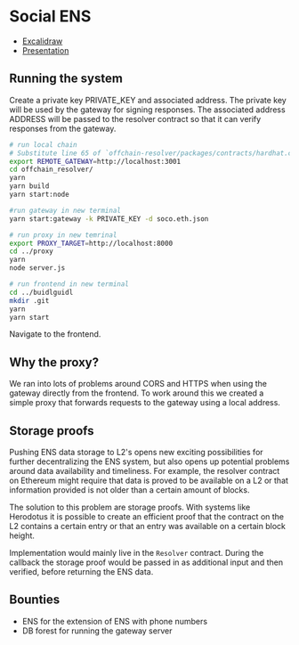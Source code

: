 # Social ENS

- [Excalidraw](https://excalidraw.com/#json=-Bnib0tvubrZUIVZrkSWQ,YdA_3LXs4U-o2UV4ityiOQ)
- [Presentation](https://docs.google.com/presentation/d/1CLFpoRBrp1Bbisu2Ri1YIvz8tq1I4X7_S5MVwPbe5Xw/edit?usp=sharing)

## Running the system

Create a private key  PRIVATE_KEY and associated address. The private key will
be used by the gateway for signing responses. The associated address ADDRESS
will be passed to the resolver contract so that it can verify responses from
the gateway.

```sh
# run local chain
# Substitute line 65 of `offchain-resolver/packages/contracts/hardhat.config.js` with ADDRESS 
export REMOTE_GATEWAY=http://localhost:3001
cd offchain_resolver/
yarn
yarn build
yarn start:node

#run gateway in new terminal
yarn start:gateway -k PRIVATE_KEY -d soco.eth.json

# run proxy in new temrinal
export PROXY_TARGET=http://localhost:8000
cd ../proxy
yarn
node server.js

# run frontend in new terminal
cd ../buidlguidl
mkdir .git
yarn
yarn start
```

Navigate to the frontend.

## Why the proxy?

We ran into lots of problems around CORS and HTTPS when using the gateway directly from the frontend. To work around this we created a simple proxy that forwards requests to the gateway using a local address.

## Storage proofs

Pushing ENS data storage to L2's opens new exciting possibilities for further decentralizing the ENS system, but also opens up potential problems around data availability and timeliness. For example, the resolver contract on Ethereum might require that data is proved to be available on a L2 or that information provided is not older than a certain amount of blocks.

The solution to this problem are storage proofs. With systems like Herodotus it is possible to create an efficient proof that the contract on the L2 contains a certain entry or that an entry was available on a certain block height.

Implementation would mainly live in the `Resolver` contract. During the callback the storage proof would be passed in as additional input and then verified, before returning the ENS data.

## Bounties

- ENS for the extension of ENS with phone numbers
- DB forest for running the gateway server
 
